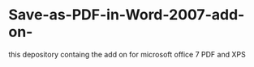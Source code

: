 # Save-as-PDF-in-Word-2007-add-on-
this depository containg the add on for microsoft office 7 PDF and XPS 
